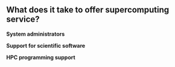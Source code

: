 ## What does it take to offer supercomputing service?

**System administrators**

**Support for scientific software**

**HPC programming support**

